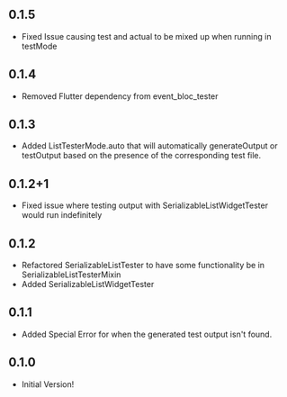 ## 0.1.5

* Fixed Issue causing test and actual to be mixed up when running in testMode

## 0.1.4

* Removed Flutter dependency from event_bloc_tester

## 0.1.3

* Added ListTesterMode.auto that will automatically generateOutput or testOutput based on the presence of the corresponding test file.

## 0.1.2+1

* Fixed issue where testing output with SerializableListWidgetTester would run indefinitely

## 0.1.2

* Refactored SerializableListTester to have some functionality be in SerializableListTesterMixin
* Added SerializableListWidgetTester

## 0.1.1

* Added Special Error for when the generated test output isn't found.

## 0.1.0

* Initial Version!
